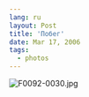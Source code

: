 ```yaml
---
lang: ru
layout: Post
title: 'Побег'
date: Mar 17, 2006
tags:
  - photos
---
```




![F0092-0030.jpg](upload://F0092-0030.jpg)

